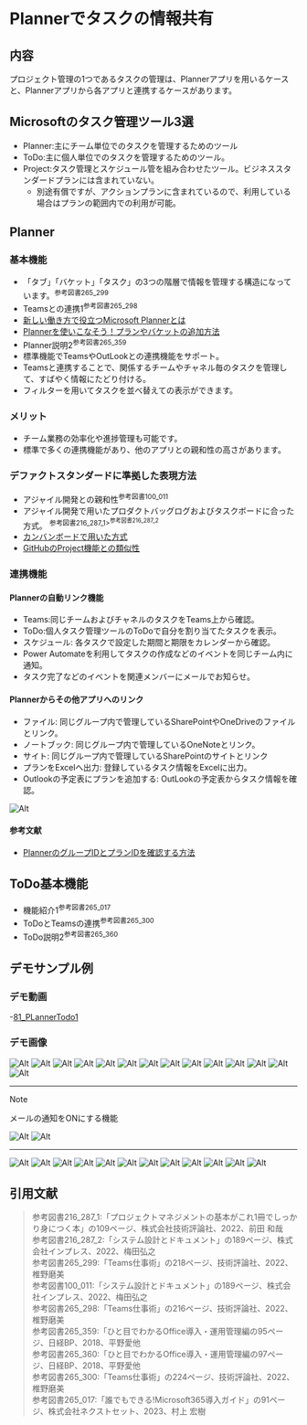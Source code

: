 # Plannerでタスクの情報共有

## 内容

プロジェクト管理の1つであるタスクの管理は、Plannerアプリを用いるケースと、Plannerアプリから各アプリと連携するケースがあります。

## Microsoftのタスク管理ツール3選

- Planner:主にチーム単位でのタスクを管理するためのツール
- ToDo:主に個人単位でのタスクを管理するためのツール。
- Project:タスク管理とスケジュール管を組み合わせたツール。ビジネススタンダードプランには含まれていない。
  - 別途有償ですが、アクションプランに含まれているので、利用している場合はプランの範囲内での利用が可能。

## Planner

### 基本機能

- 「タブ」「バケット」「タスク」の3つの階層で情報を管理する構造になっています。<sup>参考図書265_299</sup>
- Teamsとの連携1<sup>参考図書265_298</sup>
- [新しい働き方で役立つMicrosoft Plannerとは](https://www.jbsvc.co.jp/useful/windows10/what-is-planner.html)
- [Plannerを使いこなそう！プランやバケットの追加方法](https://www.onamae-office.com/office365column/oaapp/planner_2/)
- Planner説明2<sup>参考図書265_359</sup>
- 標準機能でTeamsやOutLookとの連携機能をサポート。
- Teamsと連携することで、関係するチームやチャネル毎のタスクを管理して、すばやく情報にたどり付ける。
- フィルターを用いてタスクを並べ替えての表示ができます。

### メリット

- チーム業務の効率化や進捗管理も可能です。
- 標準で多くの連携機能があり、他のアプリとの親和性の高さがあります。

### デファクトスタンダードに準拠した表現方法

- アジャイル開発との親和性<sup>参考図書100_011</sup>
- アジャイル開発で用いたプロダクトバッグログおよびタスクボードに合った方式。 <sup>参考図書216_287_1><sup>参考図書216_287_2</sup>
- [カンバンボードで用いた方式](https://miro.com/ja/agile/what-is-a-kanban-board/)
- [GitHubのProject機能との類似性](https://style.potepan.com/articles/33624.html)

### 連携機能

#### Plannerの自動リンク機能

- Teams:同じチームおよびチャネルのタスクをTeams上から確認。
- ToDo:個人タスク管理ツールのToDoで自分を割り当てたタスクを表示。
- スケジュール: 各タスクで設定した期間と期限をカレンダーから確認。
- Power Automateを利用してタスクの作成などのイベントを同じチーム内に通知。
- タスク完了などのイベントを関連メンバーにメールでお知らせ。

#### Plannerからその他アプリへのリンク

- ファイル: 同じグループ内で管理しているSharePointやOneDriveのファイルとリンク。
- ノートブック: 同じグループ内で管理しているOneNoteとリンク。
- サイト: 同じグループ内で管理しているSharePointのサイトとリンク
- プランをExcelへ出力: 登録しているタスク情報をExcelに出力。
- Outlookの予定表にプランを追加する: OutLookの予定表からタスク情報を確認。

![Alt](../../7_Prj/716_M365/300_アプリ/81_PLannerTodo/81_PLannerTodo24.png)

#### 参考文献

- [PlannerのグループIDとプランIDを確認する方法](https://qiita.com/yamad365/items/481f82e8f0140a17d1e1)

## ToDo基本機能

- 機能紹介1<sup>参考図書265_017</sup>
- ToDoとTeamsの連携<sup>参考図書265_300</sup>
- ToDo説明2<sup>参考図書265_360</sup>

## デモサンプル例

### デモ動画

-[81_PLannerTodo1](../../7_Prj/716_M365/300_アプリ/81_PLannerTodo/81_PLannerTodo1.mp4)  

### デモ画像

![Alt](../../7_Prj/716_M365/300_アプリ/81_PLannerTodo/81_PLannerTodo25.png)
![Alt](../../7_Prj/716_M365/300_アプリ/81_PLannerTodo/81_PLannerTodo27.png)
![Alt](../../7_Prj/716_M365/300_アプリ/81_PLannerTodo/81_PLannerTodo7.png)
![Alt](../../7_Prj/716_M365/300_アプリ/81_PLannerTodo/81_PLannerTodo16.png)
![Alt](../../7_Prj/716_M365/300_アプリ/81_PLannerTodo/81_PLannerTodo28.png)
![Alt](../../7_Prj/716_M365/300_アプリ/81_PLannerTodo/81_PLannerTodo29.png)
![Alt](../../7_Prj/716_M365/300_アプリ/81_PLannerTodo/81_PLannerTodo8.png)
![Alt](../../7_Prj/716_M365/300_アプリ/81_PLannerTodo/81_PLannerTodo9.png)
![Alt](../../7_Prj/716_M365/300_アプリ/81_PLannerTodo/81_PLannerTodo10.png)
![Alt](../../7_Prj/716_M365/300_アプリ/81_PLannerTodo/81_PLannerTodo11.png)
![Alt](../../7_Prj/716_M365/300_アプリ/81_PLannerTodo/81_PLannerTodo12.png)
![Alt](../../7_Prj/716_M365/300_アプリ/81_PLannerTodo/81_PLannerTodo13.png)
![Alt](../../7_Prj/716_M365/300_アプリ/81_PLannerTodo/81_PLannerTodo14.png)
![Alt](../../7_Prj/716_M365/300_アプリ/81_PLannerTodo/81_PLannerTodo15.png)

---

> [!NOTE]
> メールの通知をONにする機能 

![Alt](../../7_Prj/716_M365/300_アプリ/81_PLannerTodo/81_PLannerTodo31.png)
![Alt](../../7_Prj/716_M365/300_アプリ/81_PLannerTodo/81_PLannerTodo23.png)

---

![Alt](../../7_Prj/716_M365/300_アプリ/81_PLannerTodo/81_PLannerTodo17.png)
![Alt](../../7_Prj/716_M365/300_アプリ/81_PLannerTodo/81_PLannerTodo30.png)
![Alt](../../7_Prj/716_M365/300_アプリ/81_PLannerTodo/81_PLannerTodo18.png)
![Alt](../../7_Prj/716_M365/300_アプリ/81_PLannerTodo/81_PLannerTodo19.png)
![Alt](../../7_Prj/716_M365/300_アプリ/81_PLannerTodo/81_PLannerTodo20.png)
![Alt](../../7_Prj/716_M365/300_アプリ/81_PLannerTodo/81_PLannerTodo21.png)
![Alt](../../7_Prj/716_M365/300_アプリ/81_PLannerTodo/81_PLannerTodo22.png)
![Alt](../../7_Prj/716_M365/300_アプリ/81_PLannerTodo/81_PLannerTodo1.png)
![Alt](../../7_Prj/716_M365/300_アプリ/81_PLannerTodo/81_PLannerTodo2.png)
![Alt](../../7_Prj/716_M365/300_アプリ/81_PLannerTodo/81_PLannerTodo3.png)
![Alt](../../7_Prj/716_M365/300_アプリ/81_PLannerTodo/81_PLannerTodo4.png)
![Alt](../../7_Prj/716_M365/300_アプリ/81_PLannerTodo/81_PLannerTodo5.png)

## 引用文献

> 参考図書216_287_1:「プロジェクトマネジメントの基本がこれ1冊でしっかり身につく本」の109ページ、株式会社技術評論社、2022、前田 和哉  
> 参考図書216_287_2:「システム設計とドキュメント」の189ページ、株式会社インプレス、2022、梅田弘之  
> 参考図書265_299:「Teams仕事術」の218ページ、技術評論社、2022、椎野磨美  
> 参考図書100_011:「システム設計とドキュメント」の189ページ、株式会社インプレス、2022、梅田弘之  
> 参考図書265_298:「Teams仕事術」の216ページ、技術評論社、2022、椎野磨美  
> 参考図書265_359:「ひと目でわかるOffice導入・運用管理編の95ページ、日経BP、2018、平野愛他  
> 参考図書265_360:「ひと目でわかるOffice導入・運用管理編の97ページ、日経BP、2018、平野愛他  
> 参考図書265_300:「Teams仕事術」の224ページ、技術評論社、2022、椎野磨美  
> 参考図書265_017:「誰でもできる!Microsoft365導入ガイド」の91ページ、株式会社ネクストセット、2023、村上 宏樹  
